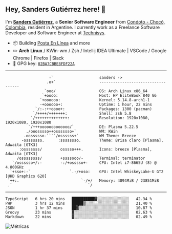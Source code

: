 ## Hey, Sanders Gutiérrez here! 👋

I'm **[Sanders Gutiérrez](https://linkeding.com/in/sandersgutierrez)**, a **Senior Software Engineer** from [Condoto - Chocó, Colombia](https://www.google.com/maps/place/Condoto,+Choco,+Colombia/@5.089546,-76.6535219,16z/data=!3m1!4b1!4m5!3m4!1s0x8e48100361370285:0x8ca43199f1c90a20!8m2!3d5.089546!4d-76.652079), resident in Argentine. I currently work as a Freelance Software Developer and Software Engineer at [Technisys](https://technisys.com).

-   :package: Building [Posta En Línea](https://postaenlinea.com/) and more
-   :pencil2: **Arch Linux** / KWin-wm / Zsh / Intellij IDEA Ultimate | VSCode / Google Chrome | Firefox | Slack
-   :key: GPG key: [`02BA7CBBE8FDF22A`](https://github.com/sandersgutierrez.gpg)

---

```shell
                   -`                    sanders -> 
                  .o+`                   ----------------------------------- 
                 `ooo/                   OS: Arch Linux x86_64 
                `+oooo:                  Host: HP EliteBook 840 G6 
               `+oooooo:                 Kernel: 5.14.8-arch1-1 
               -+oooooo+:                Uptime: 1 hour, 22 mins 
             `/:-:++oooo+:               Packages: 1300 (pacman) 
            `/++++/+++++++:              Shell: zsh 5.8 
           `/++++++++++++++:             Resolution: 1920x1080, 1920x1080, 1920x1080 
          `/+++ooooooooooooo/`           DE: Plasma 5.22.5 
         ./ooosssso++osssssso+`          WM: KWin 
        .oossssso-````/ossssss+`         WM Theme: Breeze 
       -osssssso.      :ssssssso.        Theme: Brisa claro [Plasma], Adwaita [GTK3] 
      :osssssss/        osssso+++.       Icons: breeze [Plasma], Adwaita [GTK3] 
     /ossssssss/        +ssssooo/-       Terminal: terminator 
   `/ossssso+/:-        -:/+osssso+-     CPU: Intel i7-8665U (8) @ 4.800GHz 
  `+sso+:-`                 `.-/+oso:    GPU: Intel WhiskeyLake-U GT2 [UHD Graphics 620] 
 `++:.                           `-/+/   Memory: 4894MiB / 23851MiB 
 .`                                 `/
```

---

<!--START_SECTION:waka-->
```text
TypeScript   6 hrs 20 mins   ██████████▓░░░░░░░░░░░░░░   42.34 % 
PHP          3 hrs 12 mins   █████▒░░░░░░░░░░░░░░░░░░░   21.40 % 
JSON         1 hr 37 mins    ██▓░░░░░░░░░░░░░░░░░░░░░░   10.87 % 
Groovy       23 mins         ▓░░░░░░░░░░░░░░░░░░░░░░░░   02.63 % 
Markdown     22 mins         ▓░░░░░░░░░░░░░░░░░░░░░░░░   02.49 % 
```
<!--END_SECTION:waka-->

<img src="metrics.base.svg" title="Métricas" alt="Métricas">
